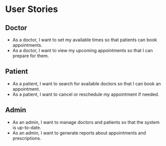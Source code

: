 # User Stories

## Doctor
- As a doctor, I want to set my available times so that patients can book appointments.
- As a doctor, I want to view my upcoming appointments so that I can prepare for them.

## Patient
- As a patient, I want to search for available doctors so that I can book an appointment.
- As a patient, I want to cancel or reschedule my appointment if needed.

## Admin
- As an admin, I want to manage doctors and patients so that the system is up-to-date.
- As an admin, I want to generate reports about appointments and prescriptions.
